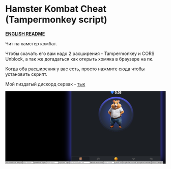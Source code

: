 # Hamster Kombat Cheat (Tampermonkey script)
**[ENGLISH README](https://github.com/ulybaka1337/hamster-kombat-cheat/blob/main/READMEEN.md)**

Чит на хамстер комбат.

Чтобы скачать его вам надо 2 расширения - Tampermonkey и CORS Unblock, а так же догадаться как открыть хомяка в браузере на пк.

Когда оба расширения у вас есть, просто нажмите [сюда](https://github.com/ulybaka1337/hamster-kombat-cheat/raw/main/main.js) чтобы установить скрипт.

Мой пиздатый дискорд сервак - [тык](https://discord.gg/7radMBMnNZ)

![Hamster Kombat Cheat v5 screenshot](hamsterv5ru.png)
